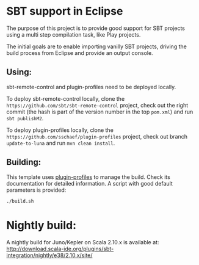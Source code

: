 SBT support in Eclipse
======================

The purpose of this project is to provide good support for SBT projects using a multi step compilation task, like Play projects.

The initial goals are to enable importing vanilly SBT projects, driving the build process from Eclipse and provide an output console.

## Using:

sbt-remote-control and plugin-profiles need to be deployed locally.

To deploy sbt-remote-control locally, clone the `https://github.com/sbt/sbt-remote-control` project, check out the right commit (the hash is part of the version number in the top `pom.xml`) and run `sbt publishM2`.

To deploy plugin-profiles locally, clone the `https://github.com/sschaef/plugin-profiles` project, check out branch `update-to-luna` and run `mvn clean install`.

## Building:

This template uses [plugin-profiles](https://github.com/scala-ide/plugin-profiles) to manage the build. Check its documentation for detailed information. A script with good default parameters is provided:

    ./build.sh

# Nightly build:

A nightly build for Juno/Kepler on Scala 2.10.x is available at: http://download.scala-ide.org/plugins/sbt-integration/nightly/e38/2.10.x/site/
